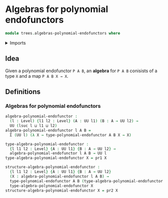 # Algebras for polynomial endofunctors

```agda
module trees.algebras-polynomial-endofunctors where
```

<details><summary>Imports</summary>

```agda
open import foundation.contractible-types
open import foundation.dependent-pair-types
open import foundation.equivalences
open import foundation.functions
open import foundation.functoriality-dependent-pair-types
open import foundation.fundamental-theorem-of-identity-types
open import foundation.homotopies
open import foundation.identity-types
open import foundation.structure-identity-principle
open import foundation.universe-levels

open import trees.polynomial-endofunctors
```

</details>

## Idea

Given a polynomial endofunctor `P A B`, an **algebra** for `P A B` conisists of a type `X` and a map `P A B X → X`.

## Definitions

### Algebras for polynomial endofunctors

```agda
algebra-polynomial-endofunctor :
  (l : Level) {l1 l2 : Level} (A : UU l1) (B : A → UU l2) →
  UU (lsuc l ⊔ l1 ⊔ l2)
algebra-polynomial-endofunctor l A B =
  Σ (UU l) (λ X → type-polynomial-endofunctor A B X → X)

type-algebra-polynomial-endofunctor :
  {l l1 l2 : Level} {A : UU l1} {B : A → UU l2} →
  algebra-polynomial-endofunctor l A B → UU l
type-algebra-polynomial-endofunctor X = pr1 X

structure-algebra-polynomial-endofunctor :
  {l l1 l2 : Level} {A : UU l1} {B : A → UU l2}
  (X : algebra-polynomial-endofunctor l A B) →
  type-polynomial-endofunctor A B (type-algebra-polynomial-endofunctor X) →
  type-algebra-polynomial-endofunctor X
structure-algebra-polynomial-endofunctor X = pr2 X
```

